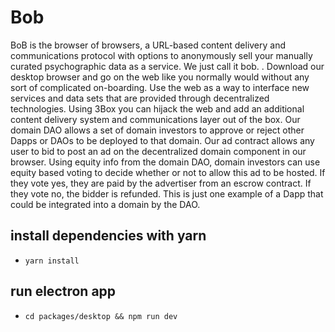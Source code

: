 # Bob 
BoB is the browser of browsers, a URL-based content delivery and communications protocol with options to anonymously sell your manually curated psychographic data as a service. We just call it bob. . Download our desktop browser and go on the web like you normally would without any sort of complicated on-boarding. Use the web as a way to interface new services and data sets that are provided through decentralized technologies. Using 3Box you can hijack the web and add an additional content delivery system and communications layer out of the box. Our domain DAO allows a set of domain investors to approve or reject other Dapps or DAOs to be deployed to that domain. Our ad contract allows any user to bid to post an ad on the decentralized domain component in our browser. Using equity info from the domain DAO, domain investors can use equity based voting to decide whether or not to allow this ad to be hosted. If they vote yes, they are paid by the advertiser from an escrow contract. If they vote no, the bidder is refunded. This is just one example of a Dapp that could be integrated into a domain by the DAO.


## install dependencies with yarn 
 - ``` yarn install ```

## run electron app 
-  ``` cd packages/desktop && npm run dev ```



